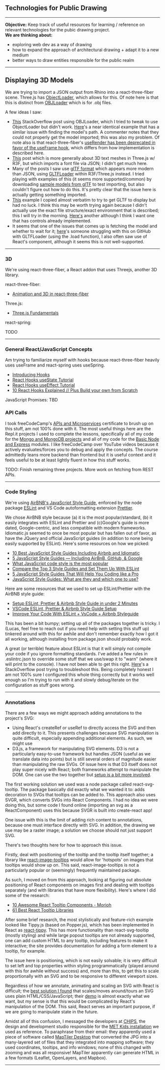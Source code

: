 ## Technologies for Public Drawing

---

**Objective:** Keep track of useful resources for learning / reference on relevant technologies for the pubic drawing project.
<br>
**We are thinking about:**

- exploring web dev as a way of drawing
- how to expand the approach of architectural drawing + adapt it to a new medium
- better ways to draw entities responsible for the public realm

---

## Displaying 3D Models

We are trying to import a JSON output from Rhino into a react-three-fiber scene. Three.js has [ObjectLoader](https://threejs.org/docs/#api/en/loaders/ObjectLoader), which allows for this. Of note here is that this is distinct from [OBJLoader](https://threejs.org/docs/#examples/en/loaders/OBJLoader) which is for .obj files. 

A few ideas I saw:
- [This](https://stackoverflow.com/questions/56568535/objloader-with-react-three-parcel-and-react-three-fiber) StackOverflow post using OBJLoader, which I tried to tweak to use ObjectLoader but didn't work. [Here](https://stackoverflow.com/questions/56568535/objloader-with-react-three-parcel-and-react-three-fiber)'s a near identical example that has a similar issue with finding the model's path. A commenter notes that they could not properly get the model imported; this was also my problem. Of note also is that react-three-fiber's [useRender has been deprecated in favor of the useFrame hook](https://stackoverflow.com/questions/62838327/react-three-fiber-userender-is-not-exported-from-react-three-fiber), which differs from how implementation is described here.
- [This](https://www.ilyameerovich.com/simple-3d-text-meshes-in-three-js/) post which is more generally about 3D text meshes in Three.js w/ R3F, but which imports a font file via JSON; I didn't get much here. 
- Many of the posts I saw use [glTF format](https://discoverthreejs.com/book/first-steps/load-models/) which appears more modern than JSON, using [GLTFLoader](https://threejs.org/docs/#examples/en/loaders/GLTFLoader) within R3F/Three.js instead. I tried playing with examples of this (it seems more supported/common) by downloading [sample models from glTF](https://github.com/KhronosGroup/glTF-Sample-Models) to test importing, but also couldn't figure out how to do this. It's pretty clear that the issue here is actually getting something imported. 
- [This](https://codesandbox.io/s/xvvn4vxqnz?file=/src/index.js:0-997) example I copied almost verbatim to try to get GLTF to display but had no luck. I think this may be worth trying again because I didn't actually use the exact file structure/exact environment that is described; this I will try in the morning. [Here's](https://codesandbox.io/s/react-three-fiber-gltf-loader-animations-vh976?file=/src/Scene.js) another although I think I want one that has controls already implemented. 
- It seems that one of the issues that comes up is fetching the model and whether to wait for it; [here](https://github.com/pmndrs/react-three-fiber/issues/73)'s someone struggling with this on GitHub with GLTFLoader (using the .load function), I also often saw use of React's [<Suspense />](https://reactjs.org/docs/concurrent-mode-suspense.html) component, although it seems this is not well-supported. 

---

### 3D

We're using react-three-fiber, a React addon that uses Threejs, another 3D library.

react-three-fiber:

- [Animation and 3D in react-three-fiber](https://www.youtube.com/watch?v=1rP3nNY2hTo&t=4066s)

Three.js:

- [Three.js Fundamentals](https://threejsfundamentals.org/)

react-spring:

TODO

---

### General React/JavaScript Concepts

Am trying to familiarize myself with hooks because react-three-fiber heavily uses useFrame and react-spring uses useSpring.

- [Introducing Hooks](https://reactjs.org/docs/hooks-intro.html)
- [React Hooks useState Tutorial](https://www.youtube.com/watch?v=9xhKH43llhU&list=PLN3n1USn4xlmyw3ebYuZmGp60mcENitdM&index=1)
- [React Hooks useEffect Tutorial](https://www.youtube.com/watch?v=j1ZRyw7OtZs&list=PLN3n1USn4xlmyw3ebYuZmGp60mcENitdM&index=2)
- [10 React Hooks Explained // Plus Build your own from Scratch](https://www.youtube.com/watch?v=TNhaISOUy6Q)

JavaScript Promises: TBD

### API Calls

I took freeCodeCamp's [APIs and Microservices](https://www.freecodecamp.org/learn/apis-and-microservices/) certificate to brush up on this stuff, am not 100% done with it. The most useful things here are the Repl.it projects I used to complete the lessons, specifically all of my code for the [Mongo and MongoDB projects](https://replit.com/@lucasgelfond/MongoDB-and-Mongoose) and all of my code for the [Basic Node and Express](https://replit.com/@lucasgelfond/Node-and-Express) modules. I like freeCodeCamp over YouTube videos because it actively evaluates/forces you to debug and apply the concepts. The course admittedly leans more backend than frontend but it is useful context and it feels useful to be at least lightly fluent in how this stuff works.

TODO: Finish remaining three projects. More work on fetching from REST APIs.

---

### Code Styling

We're using [AirBNB's JavaScript Style Guide](https://github.com/airbnb/javascript), enforced by the node package [ESLint](https://eslint.org/docs/user-guide/getting-started) and VS Code autoformatting extension [Prettier](https://prettier.io/).

We chose AirBNB style because (a) it is the most popular/standard, (b) it easily integrates with ESLint and Prettier and (c)Google's guide is more dated, Google-centric, and less compatible with modern frameworks. Idiomatic.js seemed to once be most popular but has fallen out of favor, as have the JQuery and official JavaScript guides (in addition to none being easily supported by ESLint). Here's some resources on how we picked:

- [10 Best JavaScript Style Guides Including Airbnb and Idiomatic](https://noeticforce.com/best-javascript-style-guide-for-maintainable-code)
- [5 JavaScript Style Guides — Including AirBnB, GitHub, & Google](https://codeburst.io/5-javascript-style-guides-including-airbnb-github-google-88cbc6b2b7aa)
- [What JavaScript code style is the most popular](https://hackernoon.com/what-javascript-code-style-is-the-most-popular-5a3f5bec1f6f)
- [Compare the Top 3 Style Guides and Set Them Up With ESLint](https://betterprogramming.pub/comparing-the-top-three-style-guides-and-setting-them-up-with-eslint-98ea0d2fc5b7)
- [5 JavaScript Style Guides That Will Help You Coding like a Pro](https://javascript.plainenglish.io/javascript-style-guides-write-better-code-f74f71318625)
- [JavaScript Style Guides: What are they and which one to use?](https://www.youtube.com/watch?v=UQd-50Pew94)

Here are some resources that we used to set up ESLint/Prettier with the AirBNB style guide:

- [Setup ESLint, Prettier & Airbnb Style Guide in under 2 Minutes](https://www.youtube.com/watch?v=qibrJYImqLU)
- [VSCode ESLint, Prettier & Airbnb Style Guide Setup](https://www.youtube.com/watch?v=SydnKbGc7W8)
- [Improve Your Code With ESLint + VsCode + Airbnb Styleguide](https://www.youtube.com/watch?v=mfGkKlMDfwQ)

This has been a bit bumpy; setting up all of the packages together is tricky. I (Lucas, feel free to reach out if you need help with setting this stuff up) tinkered around with this for awhile and don't remember exactly how I got it all working, although installing from package.json should probably work.

A great (or terrible) feature about ESLint is that it will simply not compile your code if you ignore formatting standards. I've added a few rules in .eslintrc.json to override some stuff that we use/swap it to "warn" (where it will print to the console). I have not been able to get this right. [Here](https://stackoverflow.com/questions/68167196/eslint-no-params-reassign-will-not-override-prettier-vs-code-airbnb-style)'s a StackOverflow post trying to troubleshoot this. Being completely honest I am not 100% sure I configured this whole thing correctly but it works well enough so I'm trying to run with it and slowly debug/iterate on the configuration as stuff goes wrong.

---

### Annotations

There are a few ways we might approach adding annotations to the project's SVG:

- Using React's createRef or useRef to directly access the SVG and then add directly to it. This presents challenges because SVG manipulation is quite difficult, especially appending additional elements. As such, we might use
- D3.js, a framework for manipulating SVG elements. D3 is not a particularly easy-to-use framework but handles JSON (useful as we translate data into points) but is still several orders of magnitude easier than manipulating the raw SVGs. Of issue here is that D3 itself does not play super nicely with React; both frameworks attempt to manipulate the DOM. One can use the two together but [setup is a bit more involved](https://wattenberger.com/blog/react-and-d3).

The first working solution we used was a node package called react-svg-tooltip. The package basically did exactly what we wanted it to: adds decoration to SVGs that tooltips can be added to. This approach also uses SVGR, which converts SVGs into React Components. I had no idea we were doing this, but some code I found online (importing an svg as a ReactComponent) uses this because SVGR is built into create-react app!

One issue with this is the limit of adding rich content to annotations, because one must interface directly with SVG. In addition, the drawing we use may be a raster image; a solution we choose should not just support SVG.

There's two thoughts here for how to approach this issue.

Firstly, deal with positioning of the tooltip and the tooltip itself together; a library like [react-image-tooltips](https://www.npmjs.com/package/react-image-tooltips/v/1.0.1) would allow for 'hotspots' on images that tooltips would show up on. This said, react-image-tooltips is not a particularly popular or (seemingly) frequently maintained package.

As such, I moved on from this approach, looking at figuring out absolute positioning of React components on images first and dealing with tooltips separately (and with libraries that have more flexibility). Here's where I did some of the research:

- [10 Awesome React Tooltip Components - Morioh](https://morioh.com/p/fddae4cc0dec)
- [61 Best React Tooltip Libraries](https://openbase.com/categories/js/best-react-tooltip-libraries)

After some brief research, the most stylistically and feature-rich example looked like Tippy.js (based on Popper.js), which has been implemented in React as [react-tippy](https://tvkhoa.github.io/testlib/). This has more functionality than react-svg-tooltip (mostly styling) and while large popout tooltips are not already supported, one can add custom HTML to any tooltip, including features to make it interactive; the site provides documentation for adding a form element to a tooltip, for example.

The issue here is positioning, which is not easily solvable; it is very difficult to set left and top properties within styling programmatically (played around with this for awhile without success) and, more than this, to get this to scale proportionally with an SVG and to be responsive to different viewport sizes. 

Regardless of how we annotate, animating and scaling an SVG with React is difficult; the [best solution I found](https://codepen.io/sdras/pen/VjvGJM) that scales/moves around/tours an SVG uses plain HTML/CSS/JavaScript; their [demo](https://codepen.io/sdras/pen/VjvGJM) is almost exactly what we want, but my sense is that this would be complicated by React's manipulation of the DOM. This said, React serves an important purpose, if we are going to manipulate state in the future.

Amidst all of this confusion, I messaged the developers at [CHIPS](https://chips.nyc/), the design and development studio responsible for the [MET Kids installation](https://www.metmuseum.org/art/online-features/metkids/explore) we used as reference. To paraphrase from their email: they apparently used a piece of software called [MapTiler Desktop](https://www.maptiler.com/) that converted the JPG into a many-layered set of files that they integrated into mapping software; they used coordinates, tooltips, and info windows; none of this changed with zooming and was all responsive! MapTiler apparently can generate HTML in a few formats (Leaflet, OpenLayers, and Mapbox). 


---